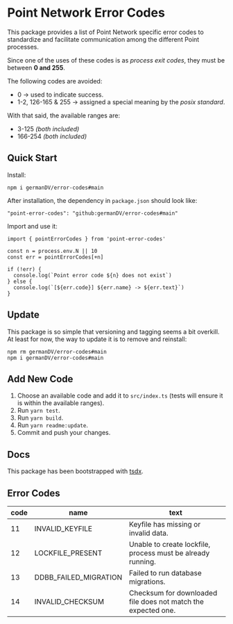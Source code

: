 # Point Network Error Codes

This package provides a list of Point Network specific error codes to standardize and facilitate communication among the different Point processes.

Since one of the uses of these codes is as _process exit codes_, they must be between **0 and 255**.

The following codes are avoided:
* 0 -> used to indicate success.
* 1-2, 126-165 & 255 -> assigned a special meaning by the _posix standard_. 

With that said, the available ranges are:
* 3-125 _(both included)_
* 166-254 _(both included)_

## Quick Start

Install:
```
npm i germanDV/error-codes#main
```

After installation, the dependency in `package.json` should look like:
```
"point-error-codes": "github:germanDV/error-codes#main"
```

Import and use it:
```
import { pointErrorCodes } from 'point-error-codes'

const n = process.env.N || 10
const err = pointErrorCodes[+n]

if (!err) {
  console.log(`Point error code ${n} does not exist`)
} else {
  console.log(`[${err.code}] ${err.name} -> ${err.text}`)
}
```

## Update

This package is so simple that versioning and tagging seems a bit overkill.
At least for now, the way to update it is to remove and reinstall:
```
npm rm germanDV/error-codes#main
npm i germanDV/error-codes#main
```

## Add New Code

1. Choose an available code and add it to `src/index.ts` (tests will ensure it is within the available ranges).
1. Run `yarn test`.
1. Run `yarn build`.
1. Run `yarn readme:update`.
1. Commit and push your changes.

## Docs

This package has been bootstrapped with [tsdx](https://tsdx.io/).

## Error Codes
| code | name | text |
| ---- | ---- | ---- |
| 11 | INVALID_KEYFILE | Keyfile has missing or invalid data. |
| 12 | LOCKFILE_PRESENT | Unable to create lockfile, process must be already running. |
| 13 | DDBB_FAILED_MIGRATION | Failed to run database migrations. |
| 14 | INVALID_CHECKSUM | Checksum for downloaded file does not match the expected one. |
